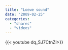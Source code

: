 ```yaml
---
title: "Loewe sound"
date: "2009-02-25"
categories:
  - "shares"
  - "videos"
---
```


<div style="width: 70vw;">{{< youtube dq_SJ7CtnZI>}}</div>
